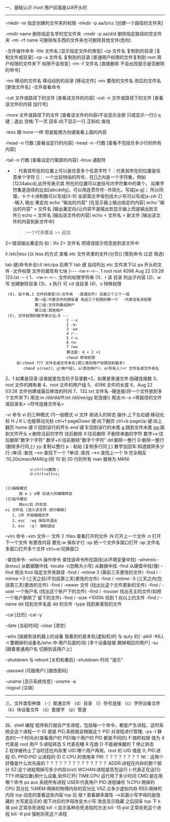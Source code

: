 一、基础认识
/root 用户前面是以#开头的

---




-mkdir -m 指定创建的文件夹的权限
-mkdir -p aa/b/cc [创建一个路径的文件夹]

-rmdir name 删除指定名字的空文件夹
-rmdir -p aa/d/d 删除指定路径的空文件夹
-rm -rf name 可删除有东西的文件夹也可删除其他文件(危险)

-文件操作命令
-file 文件名 [显示指定文件的类型]
-cp 文件名 复制到的目录 [复制文件或目录]
-cp -a 文件名 复制到的目录 [普通用户权限的文件复制到 root 用户权限的文件夹下
权限不会改变]
-rm -f 文件名 [直接删除 不会出现提示是否删除的命令]

-mv 移动的文件名 移动动到的目录 [移动文件]
-mv 要改的文件名 改后的文件名 [更改文件名] -文件查看命令

-cat 文件或路径下的文件 [查看该文件的内容]
-cat -n 文件或路径下的文件 [查看该文件的内容 加行号]

-more 文件或路径下的文件 [查看该文件的内容(不会显示全部 只或显示一行)]
q 键：退出 空格:下一页 回车:向下显示一行 正斜杠:查找

-less 跟 more 一样 但是能用方向键查看上面的内容

-head -n 行数 [查看设定行的内容]
-head -n -行数 [查看不包括负多少行的所有内容]

-tail -n 行数 [查看设定行尾部的内容]
-linux 通配符

-   ： 代表其所在的位置上可以是任意多个任意字符
    ? ：代表其所在的位置是任意单个字符
    []： 一个比较特俗的符号，在[]之内是一个字符集，例如[1234abcd],此符号表示其
    所在的位置可以是括号内字符集中的某个。
    如果字符集是连续的比如[abcdefg]，可以用连贯符号- 作简化，写成[a-g]；
    所以同理，十个十进制数可以写成[0-9]
    全部英文字母包括大小写可以写成[a-zA-Z] -输入 输出 重定向
    echo "输出的内容" [在显示器上输出指定的内容]
    echo "输出的内容" > 文件名 [输出重定向{让内容不是输出到显示器上而是输出到文件}]
    echo < 文件名 [输出该文件的内容]
    echo < 文件名 > 新文件 [输出该文件的内容到新文件中]
    > :一个代表覆盖 >> 追加

2>:错误输出重定向
如：llls 2> 文件名 把错误提示信息放到该文件中

ll /etc|less [以 less 的方式 查看 etc 文件夹里的文件(分页)] (管到命令 过滤 筛选)

tab 键(命令补全):ll /etc/pa 后两下 tab 键 自动列出 etc 文件夹下以 pa 开头的文件 -文件权限
文件的属性有七块
(--- -rw-r--r--. 1 root root 4096 Aug 22 03:28 123.txt ---)
1、-rw-r--r--. 文件的权限字符串
(1)、r 读 目录 列出子内容
(2)、w 写 创建删除目录
(3)、x 执行 可 cd 该目录
(4)、s 特殊权限

     (4)、站十格,1 文件的类型(d:文件夹  -普通文件) 后面三个三个一组
                 第一组:代表文件的拥有者 有这三个权限的哪一个  -代表没有该权限
                 第二组:文件所属组用户
                 第三组:其他用户
     (5)、文件权限的数字表示法:0 ---
                               1 --x
                               2 -w-
                               3 -wx
                               4 r--
                               5 r-x
                               6 rw-
                               7 rwx
                               算法是: 4 + 2 +1
                               chmod 修改权限
         如:chmod 777 文件名或文件夹名(把三类的用户权限加到最多)
            chmod u(root)、g(用户组)、o(其他用户)、a(所有人)+r 文件名或文件夹名

2、1 如果是目录:该值就是包含的子目录数+2，如果是普通文件:指硬连接数
3、root 文件的拥有者
4、root 文件的用户组
5、4096 文件的长度
6、Aug 22 03:28 文件创建或最后修改的时间
7、132.txt 文件名 -硬连接(将一个文件放到多个文件夹下)
用法:in /dd/dd/ff.txt /dd/ee/gg
软连接()
用法:ln -s <带路径的文件或目录名> <符号连接文件名>

-vi 命令
vi 的三种模式
(1)一般模式
vi 文件 刚进入的转态
操作:上下左右键:移动光标
H J K L:也能移动光标
ctrl+f pageDown 键:向下翻页
ctrl+b pageUp 键:向上翻页
home 键 0:回到该行的开头
end 键 $:回到该行的末尾
g:跳到文件末尾
gg;跳到文件开头
x:删除当前的字符 往后删除
X:往前删除 不删除单曲的字符
数字+x:往后删除"数字个字符"
数字+X:往前删除"数字个字符"
dd:删除一整行
D:删除一整行(删除多行同上)
yy:复制以整行 p：粘贴 (复制多行同上)
数字加回车:知道跳转多少行
/单词 :查找 -->n 查找下一个
?单词 :查找 -->n 查找上一个
N 完全相反
:10,20s/man/MAN/g:(将 10 到 20 行的所有 man 替换为 MAN)

               u:ctrl+z撤销；
               U:ctrl+alt+z;


    (2)编辑模式
          按 e i o等 后进入的编辑转态
    (3)指令模式
          按esc后 的状态
    vi 文件名 [进入该文件 进行编辑]
       1、i件 开始编辑文件
       2、esc  :wq 保存并退出
       2、esc  :q！ 强制退出

-vim 命令
-vim 文件一 文件 2
:files 查看打开的文件
:N 打开上一个文件
:n 打开下一个文件
有更改内容 要先:w 保存才行
:sp 把一个文件多窗口打开
:sp 文件名 多窗口打开多个文件
ctrl+w:切换窗口

-查找命令:
-which 操作命令 查找该命令所在路径(从环境变量中找)
-whereis -[bmsu] 从数据酷中找
-locate -i(忽略大小写) 从数据中找
-find 从硬盘中找(慢)
-find 用法:find 指定文件夹路径
-find / -mtime 3 (第前三天更改的文件)
-find / -mtime +3 (三天之前(不包括第三天)更改的文件)
-find / -mtime -3 (三天之内(包括第三天)更改的文件)
-find / -newer 文件 (找出比这个文件更新的文件)
-find / -user 一个账户名 (找出这个账户下的文件)
-find / -nouser 找出无主的文件(如把一个账户删除了 留下的文件)
-find / -size +1000k 找到 1 兆以上的文件
-find / -name dd 找到文件名是 dd 的文件
-type 找到某类型的文件

-cal [日历]
-cal -y

-date [当前时间]
-clear [清空]

-who [链接到该机器上的设备 我看到的是本机(虚拟机)的 与 quty 的]
-pkill -KILL -t 要踢掉的设备名(who 中 用户后面的词) [多个设备链接 踢掉相应的用户]
-su [跟着普通用户名 切换到该用户上]

-shutdown 与 reboot [关机和重启]
-shutdown 时间 "提示"

-passwd (可跟用户) [跟改密码]

-uname [显示系统信息]
-uname -a  
-logout [注销]

---

三、文件类型种类
（-）普通文件
（d）目录
（l）符号连接
（c）字符设备文件
（b）块设备文件
（s）套接字
（p）管道

---

四、shell 编程
程序执行就会产生进程，包括每一个命令，都是产生进程，这时系统会这个进程一个 ID 就是 PID,系统就会根据这个 PID 对进程进行管理;
-ps -l 静态的(一个时间点)查看用户的 PID(每个用户的 PID 都是不同的)
F:旗帜权限 值为 4 代表是 root 用户
S:进程转态 S 代表在睡 R 在跑 D 不能被唤醒的 T 停止转态  
 Z 程序被终止了当时还在内存里
UID:哪个用户再用，root 的 UID 值是 0;
PID:进程 ID;
PPID:PID 父进程的 ID
C:CPU 的使用率
PRI:？？？？？？？？
NI：这两个好像是什么优先级的？？？？？？？？？？？？？？
ADDR:进程在内存的那个部分
SZ:这个进程用掉可多少内存(sizi)
WCHAN:进程是否在运行 (-代表正在运行)
TTY:终端位置(用什么设备,软件打开)
TIME:CPU 运行用了多少时间
CMD:是在用哪个命令
ps aux 系统所有进程
USER:代表用户
PID:进程编号
%CPU:用掉的 CPU 百分比
%MEM:用掉的物理内存的百分比
VSZ:占多少虚拟内存
RSS:用掉的内存
top 动态的查看这些内容
top 后 按 f 查看跟多属性 -->前面小写字母的是隐藏的 大写是显示的
按下对应的字母改变大小写 改变显示隐藏
之后回车
top 下 k 填 pid 正常杀死进程
kill -l 显示各种杀死进程的方法
kill -15 pid 正常杀死这个进程
kill -9 pid 强制杀死这个进程
